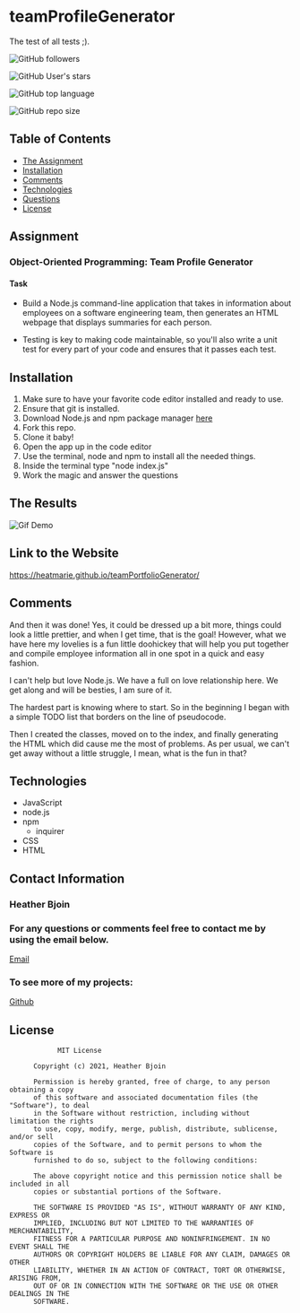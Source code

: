 # teamProfileGenerator
The test of all tests ;). 

![GitHub followers](https://img.shields.io/github/followers/HeatMarie?color=%20%20%23c0640fb4&logo=Github&logoColor=%20%20%23c0640fb4&style=for-the-badge)

![GitHub User's stars](https://img.shields.io/github/stars/HeatMarie?color=%20%20%23c0640fb4&logo=github&logoColor=%20%20%23c0640fb4&style=for-the-badge)

![GitHub top language](https://img.shields.io/github/languages/top/HeatMarie/teamProfileGenerator?color=%23c0640fb4&logo=github&logoColor=%23c0640fb4&style=for-the-badge)

![GitHub repo size](https://img.shields.io/github/repo-size/HeatMarie/teamProfileGenerator?color=%23c0640fb4&logo=github&logoColor=%20%23c0640fb4&style=for-the-badge)

  ## Table of Contents
  * [The Assignment](##Assignment)
  * [Installation](#installation)
  * [Comments](#comments)
  * [Technologies](#technologies)
  * [Questions](#questions) 
  * [License](#license)

## Assignment

### Object-Oriented Programming: Team Profile Generator 

#### Task

- Build a Node.js command-line application that takes in information about employees on a software engineering team, then generates an HTML webpage that displays summaries for each person. 

- Testing is key to making code maintainable, so you'll also write a unit test for every part of your code and ensures that it passes each test. 

## Installation

1. Make sure to have your favorite code editor installed and ready to use. 
2. Ensure that git is installed. 
2. Download Node.js and npm package manager <a href="https://nodejs.org/en/" target="_blank"> here </a>
3. Fork this repo.
4. Clone it baby! 
5. Open the app up in the code editor
6. Use the terminal, node and npm to install all the needed things.
7. Inside the terminal type "node index.js" 
8. Work the magic and answer the questions

## The Results

![Gif Demo](images/teamProfileGeneratorGif.gif)



## Link to the Website 

https://heatmarie.github.io/teamPortfolioGenerator/


## Comments 

And then it was done! Yes, it could be dressed up a bit more, things could look a little prettier, and when I get time, that is the goal! However, what we have here my lovelies is a fun little doohickey that will help you put together and compile employee information all in one spot in a quick and easy fashion. 

I can't help but love Node.js. We have a full on love relationship here. We get along and will be besties, I am sure of it. 

The hardest part is knowing where to start. So in the beginning I began with a simple TODO list that borders on the line of pseudocode.

Then I created the classes, moved on to the index, and finally generating the HTML which did cause me the most of problems. As per usual, we can't get away without a little struggle, I mean, what is the fun in that? 


## Technologies
- JavaScript
- node.js
- npm
    - inquirer
- CSS
- HTML


## Contact Information 

### Heather Bjoin 

  ### For any questions or comments feel free to contact me by using the email below.
  
  <a href="mailto:h.m.bjoin@gmail.com">Email</a>

  ### To see more of my projects: 

  <a href="https://github.com/HeatMarie">Github</a>

## License
  
  
                MIT License

          Copyright (c) 2021, Heather Bjoin

          Permission is hereby granted, free of charge, to any person obtaining a copy
          of this software and associated documentation files (the "Software"), to deal
          in the Software without restriction, including without limitation the rights
          to use, copy, modify, merge, publish, distribute, sublicense, and/or sell
          copies of the Software, and to permit persons to whom the Software is
          furnished to do so, subject to the following conditions:

          The above copyright notice and this permission notice shall be included in all
          copies or substantial portions of the Software.

          THE SOFTWARE IS PROVIDED "AS IS", WITHOUT WARRANTY OF ANY KIND, EXPRESS OR
          IMPLIED, INCLUDING BUT NOT LIMITED TO THE WARRANTIES OF MERCHANTABILITY,
          FITNESS FOR A PARTICULAR PURPOSE AND NONINFRINGEMENT. IN NO EVENT SHALL THE
          AUTHORS OR COPYRIGHT HOLDERS BE LIABLE FOR ANY CLAIM, DAMAGES OR OTHER
          LIABILITY, WHETHER IN AN ACTION OF CONTRACT, TORT OR OTHERWISE, ARISING FROM,
          OUT OF OR IN CONNECTION WITH THE SOFTWARE OR THE USE OR OTHER DEALINGS IN THE
          SOFTWARE.




